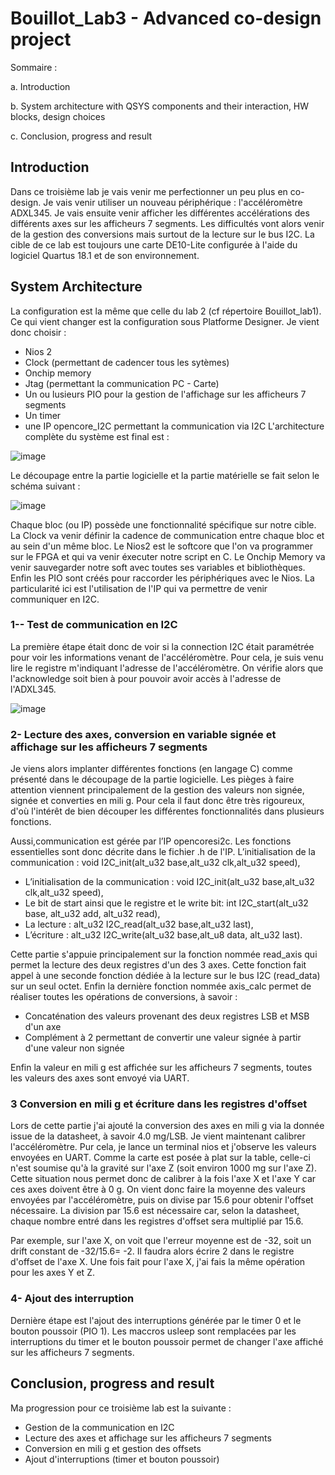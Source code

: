 # Bouillot_Lab3 - Advanced co-design project

Sommaire :

a. Introduction

b. System architecture with QSYS components and their interaction, HW blocks, design choices

c. Conclusion, progress and result


## Introduction

Dans ce troisième lab je vais venir me perfectionner un peu plus en co-design. Je vais venir utiliser un nouveau périphérique : l'accéléromètre ADXL345. Je vais ensuite venir afficher les différentes accélérations des différents axes sur les afficheurs 7 segments. Les difficultés vont alors venir de la gestion des conversions mais surtout de la lecture sur le bus I2C. La cible de ce lab est toujours une carte DE10-Lite configurée à l'aide du logiciel Quartus 18.1 et de son environnement.


## System Architecture
La configuration est la même que celle du lab 2 (cf répertoire Bouillot_lab1).
Ce qui vient changer est la configuration sous Platforme Designer. Je vient donc choisir :
  - Nios 2
  - Clock (permettant de cadencer tous les sytèmes)
  - Onchip memory
  - Jtag (permettant la communication PC - Carte)
  - Un ou lusieurs PIO pour la gestion de l'affichage sur les afficheurs 7 segments
  - Un timer
  - une IP opencore_I2C permettant la communication via I2C
 L'architecture complète du système est final est :
  
  ![image](https://user-images.githubusercontent.com/121939768/212864311-7d76dea6-8f4b-4b8e-91b2-01d91fa9e7be.png)

Le découpage entre la partie logicielle et la partie matérielle se fait selon le schéma suivant :

![image](https://user-images.githubusercontent.com/121939768/212871716-b8f74743-0524-45e7-9d4a-2a54350af11a.png)

Chaque bloc (ou IP) possède une fonctionnalité spécifique sur notre cible. La Clock va venir définir la cadence de communication entre chaque bloc et au sein d'un même bloc. Le Nios2 est le softcore que l'on va programmer sur le FPGA et qui va venir éxecuter notre script en C. Le Onchip Memory va venir sauvegarder notre soft avec toutes ses variables et bibliothèques. Enfin les PIO sont créés pour raccorder les périphériques avec le Nios. La particularité ici est l'utilisation de l'IP qui va permettre de venir communiquer en I2C.

### 1-- Test de communication en I2C

La première étape était donc de voir si la connection I2C était paramétrée pour voir les informations venant de l'accéléromètre. Pour cela, je suis venu lire le registre m'indiquant l'adresse de l'accéléromètre. On vérifie alors que l'acknowledge soit bien à  pour pouvoir avoir accès à l'adresse de l'ADXL345.

![image](https://user-images.githubusercontent.com/121939768/212903188-9769d1e4-7540-438e-970e-5d99ecc97cc3.png)

### 2- Lecture des axes, conversion en variable signée et affichage sur les afficheurs 7 segments

Je viens alors implanter différentes fonctions (en langage C) comme présenté dans le découpage de la partie logicielle. Les pièges à faire attention viennent principalement de la gestion des valeurs non signée, signée et converties en mili g. Pour cela il faut donc être très rigoureux, d'où l'intérêt de bien découper les différentes fonctionnalités dans plusieurs fonctions.

Aussi,communication est gérée par l’IP opencoresi2c. Les fonctions essentielles sont donc décrite dans le fichier .h de l'IP.
L’initialisation de la communication : void I2C_init(alt_u32 base,alt_u32 clk,alt_u32 speed),
-	L’initialisation de la communication : void I2C_init(alt_u32 base,alt_u32 clk,alt_u32 speed),
-	Le bit de start ainsi que le registre et le write bit: int I2C_start(alt_u32 base, alt_u32 add, alt_u32 read),
-	La lecture : alt_u32 I2C_read(alt_u32 base,alt_u32 last),
-	L’écriture : alt_u32 I2C_write(alt_u32 base,alt_u8 data, alt_u32 last).

Cette partie s'appuie principalement sur la fonction nommée read_axis qui permet la lecture des deux registres d'un des 3 axes. Cette fonction fait appel à une seconde fonction dédiée à la lecture sur le bus I2C (read_data) sur un seul octet. Enfin la dernière fonction nommée axis_calc permet de réaliser toutes les opérations de conversions, à savoir :
 - Concaténation des valeurs provenant des deux registres LSB et MSB d'un axe
 - Complément à 2 permettant de convertir une valeur signée à partir d'une valeur non signée

Enfin la valeur en mili g est affichée sur les afficheurs 7 segments, toutes les valeurs des axes sont envoyé via UART.

### 3 Conversion en mili g et écriture dans les registres d'offset

Lors de cette partie j'ai ajouté la conversion des axes en mili g via la donnée issue de la datasheet, à savoir 4.0 mg/LSB. Je vient maintenant calibrer l'accéléromètre. Pur cela, je lance un terminal nios et j'observe les valeurs envoyées en UART. Comme la carte est posée à plat sur la table, celle-ci n'est soumise qu'à la gravité sur l'axe Z (soit environ 1000 mg sur l'axe Z). Cette situation nous permet donc de calibrer à la fois l'axe X et l'axe Y car ces axes doivent être à 0 g.
On vient donc faire la moyenne des valeurs envoyées par l'accéléromètre, puis on divise par 15.6 pour obtenir l'offset nécessaire. La division par 15.6 est nécessaire car, selon la datasheet, chaque nombre entré dans les registres d'offset sera multiplié par 15.6. 

Par exemple, sur l'axe X, on voit que l'erreur moyenne est de -32, soit un drift constant de -32/15.6= -2. Il faudra alors écrire 2 dans le registre d'offset de l'axe X.
Une fois fait pour l'axe X, j'ai fais la même opération pour les axes Y et Z.

### 4- Ajout des interruption

Dernière étape est l'ajout des interruptions générée par le timer 0 et le bouton poussoir (PIO 1). Les maccros usleep sont remplacées par les interruptions du timer et le bouton poussoir permet de changer l'axe affiché sur les afficheurs 7 segments.

## Conclusion, progress and result

Ma progression pour ce troisième lab est la suivante :

  - Gestion de la communication en I2C
  - Lecture des axes et affichage sur les afficheurs 7 segments
  - Conversion en mili g et gestion des offsets
  - Ajout d'interruptions (timer et bouton poussoir)


